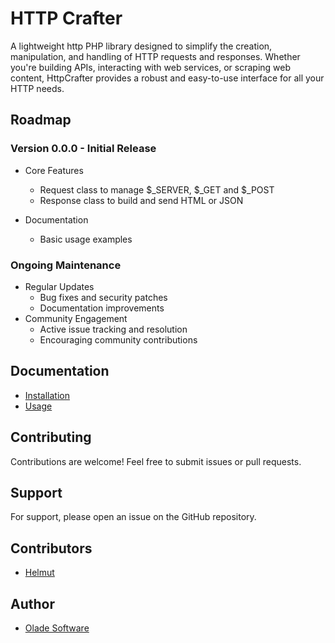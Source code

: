 # HTTP Crafter

A lightweight http PHP library designed to simplify the creation, manipulation, and handling of HTTP requests and responses. Whether you're building APIs, interacting with web services, or scraping web content, HttpCrafter provides a robust and easy-to-use interface for all your HTTP needs.

## Roadmap

### Version 0.0.0 - Initial Release

- Core Features
  - Request class to manage $_SERVER, $_GET and $_POST
  - Response class to build and send HTML or JSON 

- Documentation
  - Basic usage examples

### Ongoing Maintenance

- Regular Updates
  - Bug fixes and security patches
  - Documentation improvements
- Community Engagement
  - Active issue tracking and resolution 
  - Encouraging community contributions

## Documentation

- [Installation](./docs/00-installation.md)
- [Usage](./docs/01-usage.md)

## Contributing

Contributions are welcome! Feel free to submit issues or pull requests.

## Support

For support, please open an issue on the GitHub repository.

## Contributors

- [Helmut](https://github.com/ahokponou)

## Author

- [Olade Software](https://oladesoftware.com)